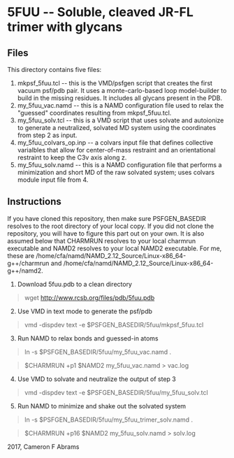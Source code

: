# 5FUU -- Soluble, cleaved JR-FL trimer with glycans

## Files

This directory contains five files:
1. mkpsf_5fuu.tcl -- this is the VMD/psfgen script that creates the first vacuum psf/pdb pair.  It uses a monte-carlo-based loop model-builder to build in the missing residues.  It includes all glycans present in the PDB.
2. my_5fuu_vac.namd -- this is a NAMD configuration file used to relax the "guessed" coordinates resulting from mkpsf_5fuu.tcl.
3. my_5fuu_solv.tcl -- this is a VMD script that uses solvate and autoionize to generate a neutralized, solvated MD system using the coordinates from step 2 as input.
4. my_5fuu_colvars_op.inp -- a colvars input file that defines collective varialbles that allow for center-of-mass restraint and an orientational restraint to keep the C3v axis along z.
5. my_5fuu_solv.namd -- this is a NAMD configuration file that performs a minimization and short MD of the raw solvated system; uses colvars module input file from 4.

## Instructions

If you have cloned this repository, then make sure PSFGEN_BASEDIR resolves to the root directory of your local copy.  If you did not
clone the repository, you will have to figure this part out on your own.  It is also assumed below that CHARMRUN resolves to your local charmrun executable and NAMD2 resolves to your local NAMD2 executable.  For me, these are /home/cfa/namd/NAMD_2.12_Source/Linux-x86_64-g++/charmrun and /home/cfa/namd/NAMD_2.12_Source/Linux-x86_64-g++/namd2.

1. Download 5fuu.pdb to a clean directory

> wget http://www.rcsb.org/files/pdb/5fuu.pdb

2. Use VMD in text mode to generate the psf/pdb

> vmd -dispdev text -e $PSFGEN_BASEDIR/5fuu/mkpsf_5fuu.tcl

3. Run NAMD to relax bonds and guessed-in atoms

> ln -s $PSFGEN_BASEDIR/5fuu/my_5fuu_vac.namd .

> $CHARMRUN +p1 $NAMD2 my_5fuu_vac.namd > vac.log

4. Use VMD to solvate and neutralize the output of step 3

> vmd -dispdev text -e $PSFGEN_BASEDIR/5fuu/my_5fuu_solv.tcl

5. Run NAMD to minimize and shake out the solvated system

> ln -s $PSFGEN_BASEDIR/5fuu/my_5fuu_trimer_solv.namd .

> $CHARMRUN +p16 $NAMD2 my_5fuu_solv.namd > solv.log

2017, Cameron F Abrams
